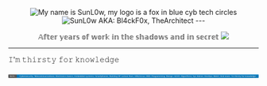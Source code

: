 <!--
**SunL0w/SunL0w** is my ✨ profile presentation ✨ repository.
-->

<p align="center">
<img src="https://github.com/SunL0w/SunL0w/blob/main/.SunL0w.png" alt="My name is SunL0w, my logo is a fox in blue cyb tech circles"/>
<img src="https://img.shields.io/badge/AKA%20%3A-Bl4ckF0x%2C%20TheArchitect-blue" alt="SunL0w AKA:  Bl4ckF0x, TheArchitect"/>
---
</p>

<p align="center">
𝔸𝕗𝕥𝕖𝕣 𝕪𝕖𝕒𝕣𝕤 𝕠𝕗 𝕨𝕠𝕣𝕜 𝕚𝕟 𝕥𝕙𝕖 𝕤𝕙𝕒𝕕𝕠𝕨𝕤 𝕒𝕟𝕕 𝕚𝕟 𝕤𝕖𝕔𝕣𝕖𝕥


<a href="https://www.facebook.com/groups/whackersassociation/" alt="WHA Link">
<img src="https://img.shields.io/badge/JOIN%20%3A-World's%20Hackers%20Association%20--%20WHA-blue" /></a>

---

𝙸'𝚖 𝚝𝚑𝚒𝚛𝚜𝚝𝚢 𝚏𝚘𝚛 𝚔𝚗𝚘𝚠𝚕𝚎𝚍𝚐𝚎


<img src="https://github.com/SunL0w/SunL0w/blob/main/.SunL0w-Skills.svg" alt="My skills: Cybersecurity, Telecommunications, Electronics basics, Embedded systems, Smartphones, Building SP custom Rom, GNU/Linux, BSD, Programming, Design, UI/UX, Algorithms, Sys Admin, DevOps, Web3, And more. I'm thirsty for knowledge"/>
</p>
